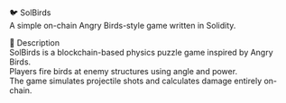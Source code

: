 🐦 SolBirds              
A simple on-chain Angry Birds-style game written in Solidity.       
           
🎯 Description       
SolBirds is a blockchain-based physics puzzle game inspired by Angry Birds.           
Players fire birds at enemy structures using angle and power.                
The game simulates projectile shots and calculates damage entirely on-chain.              
    
